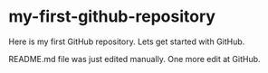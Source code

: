 # my-first-github-repository
Here is my first GitHub repository. Lets get started with GitHub.

README.md file was just edited manually. One more edit at GitHub.
